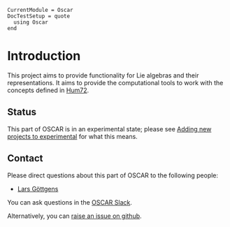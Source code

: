 ```@meta
CurrentModule = Oscar
DocTestSetup = quote
  using Oscar
end
```

# Introduction

This project aims to provide functionality for Lie algebras and their representations.
It aims to provide the computational tools to work with the concepts defined in [Hum72](@cite).

## Status

This part of OSCAR is in an experimental state; please see [Adding new projects to experimental](@ref) for what this means.

## Contact

Please direct questions about this part of OSCAR to the following people:
* [Lars Göttgens](https://lgoe.li/)

You can ask questions in the [OSCAR Slack](https://www.oscar-system.org/community/#slack).

Alternatively, you can [raise an issue on github](https://www.oscar-system.org/community/#how-to-report-issues).

